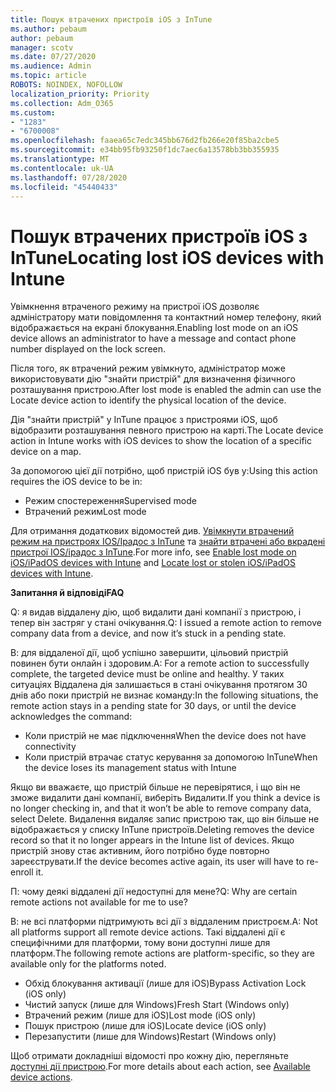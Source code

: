```yaml
---
title: Пошук втрачених пристроїв iOS з InTune
ms.author: pebaum
author: pebaum
manager: scotv
ms.date: 07/27/2020
ms.audience: Admin
ms.topic: article
ROBOTS: NOINDEX, NOFOLLOW
localization_priority: Priority
ms.collection: Adm_O365
ms.custom:
- "1283"
- "6700008"
ms.openlocfilehash: faaea65c7edc345bb676d2fb266e20f85ba2cbe5
ms.sourcegitcommit: e34bb95fb93250f1dc7aec6a13578bb3bb355935
ms.translationtype: MT
ms.contentlocale: uk-UA
ms.lasthandoff: 07/28/2020
ms.locfileid: "45440433"
---
```

# <a name="locating-lost-ios-devices-with-intune"></a><span data-ttu-id="7caab-102">Пошук втрачених пристроїв iOS з InTune</span><span class="sxs-lookup"><span data-stu-id="7caab-102">Locating lost iOS devices with Intune</span></span>

<span data-ttu-id="7caab-103">Увімкнення втраченого режиму на пристрої iOS дозволяє адміністратору мати повідомлення та контактний номер телефону, який відображається на екрані блокування.</span><span class="sxs-lookup"><span data-stu-id="7caab-103">Enabling lost mode on an iOS device allows an administrator to have a message and contact phone number displayed on the lock screen.</span></span>

<span data-ttu-id="7caab-104">Після того, як втрачений режим увімкнуто, адміністратор може використовувати дію "знайти пристрій" для визначення фізичного розташування пристрою.</span><span class="sxs-lookup"><span data-stu-id="7caab-104">After lost mode is enabled the admin can use the Locate device action to identify the physical location of the device.</span></span>

<span data-ttu-id="7caab-105">Дія "знайти пристрій" у InTune працює з пристроями iOS, щоб відобразити розташування певного пристрою на карті.</span><span class="sxs-lookup"><span data-stu-id="7caab-105">The Locate device action in Intune works with iOS devices to show the location of a specific device on a map.</span></span>

<span data-ttu-id="7caab-106">За допомогою цієї дії потрібно, щоб пристрій iOS був у:</span><span class="sxs-lookup"><span data-stu-id="7caab-106">Using this action requires the iOS device to be in:</span></span>

- <span data-ttu-id="7caab-107">Режим спостереження</span><span class="sxs-lookup"><span data-stu-id="7caab-107">Supervised mode</span></span>
- <span data-ttu-id="7caab-108">Втрачений режим</span><span class="sxs-lookup"><span data-stu-id="7caab-108">Lost mode</span></span>

<span data-ttu-id="7caab-109">Для отримання додаткових відомостей див. [Увімкнути втрачений режим на пристроях IOS/Ipадос з InTune](https://docs.microsoft.com/intune/device-lost-mode) та [знайти втрачені або вкрадені пристрої IOS/ipадос з InTune](https://docs.microsoft.com/intune/device-locate).</span><span class="sxs-lookup"><span data-stu-id="7caab-109">For more info, see [Enable lost mode on iOS/iPadOS devices with Intune](https://docs.microsoft.com/intune/device-lost-mode) and [Locate lost or stolen iOS/iPadOS devices with Intune](https://docs.microsoft.com/intune/device-locate).</span></span>

<span data-ttu-id="7caab-110">**Запитання й відповіді**</span><span class="sxs-lookup"><span data-stu-id="7caab-110">**FAQ**</span></span>

<span data-ttu-id="7caab-111">Q: я видав віддалену дію, щоб видалити дані компанії з пристрою, і тепер він застряг у стані очікування.</span><span class="sxs-lookup"><span data-stu-id="7caab-111">Q: I issued a remote action to remove company data from a device, and now it’s stuck in a pending state.</span></span>

<span data-ttu-id="7caab-112">В: для віддаленої дії, щоб успішно завершити, цільовий пристрій повинен бути онлайн і здоровим.</span><span class="sxs-lookup"><span data-stu-id="7caab-112">A: For a remote action to successfully complete, the targeted device must be online and healthy.</span></span> <span data-ttu-id="7caab-113">У таких ситуаціях Віддалена дія залишається в стані очікування протягом 30 днів або поки пристрій не визнає команду:</span><span class="sxs-lookup"><span data-stu-id="7caab-113">In the following situations, the remote action stays in a pending state for 30 days, or until the device acknowledges the command:</span></span>

- <span data-ttu-id="7caab-114">Коли пристрій не має підключення</span><span class="sxs-lookup"><span data-stu-id="7caab-114">When the device does not have connectivity</span></span>
- <span data-ttu-id="7caab-115">Коли пристрій втрачає статус керування за допомогою InTune</span><span class="sxs-lookup"><span data-stu-id="7caab-115">When the device loses its management status with Intune</span></span>

<span data-ttu-id="7caab-116">Якщо ви вважаєте, що пристрій більше не перевірятися, і що він не зможе видалити дані компанії, виберіть Видалити.</span><span class="sxs-lookup"><span data-stu-id="7caab-116">If you think a device is no longer checking in, and that it won’t be able to remove company data, select Delete.</span></span> <span data-ttu-id="7caab-117">Видалення видаляє запис пристрою так, що він більше не відображається у списку InTune пристроїв.</span><span class="sxs-lookup"><span data-stu-id="7caab-117">Deleting removes the device record so that it no longer appears in the Intune list of devices.</span></span> <span data-ttu-id="7caab-118">Якщо пристрій знову стає активним, його потрібно буде повторно зареєструвати.</span><span class="sxs-lookup"><span data-stu-id="7caab-118">If the device becomes active again, its user will have to re-enroll it.</span></span>

<span data-ttu-id="7caab-119">П: чому деякі віддалені дії недоступні для мене?</span><span class="sxs-lookup"><span data-stu-id="7caab-119">Q: Why are certain remote actions not available for me to use?</span></span>

<span data-ttu-id="7caab-120">В: не всі платформи підтримують всі дії з віддаленим пристроєм.</span><span class="sxs-lookup"><span data-stu-id="7caab-120">A: Not all platforms support all remote device actions.</span></span> <span data-ttu-id="7caab-121">Такі віддалені дії є специфічними для платформи, тому вони доступні лише для платформ.</span><span class="sxs-lookup"><span data-stu-id="7caab-121">The following remote actions are platform-specific, so they are available only for the platforms noted.</span></span>

- <span data-ttu-id="7caab-122">Обхід блокування активації (лише для iOS)</span><span class="sxs-lookup"><span data-stu-id="7caab-122">Bypass Activation Lock (iOS only)</span></span>
- <span data-ttu-id="7caab-123">Чистий запуск (лише для Windows)</span><span class="sxs-lookup"><span data-stu-id="7caab-123">Fresh Start (Windows only)</span></span>
- <span data-ttu-id="7caab-124">Втрачений режим (лише для iOS)</span><span class="sxs-lookup"><span data-stu-id="7caab-124">Lost mode (iOS only)</span></span>
- <span data-ttu-id="7caab-125">Пошук пристрою (лише для iOS)</span><span class="sxs-lookup"><span data-stu-id="7caab-125">Locate device (iOS only)</span></span>
- <span data-ttu-id="7caab-126">Перезапустити (лише для Windows)</span><span class="sxs-lookup"><span data-stu-id="7caab-126">Restart (Windows only)</span></span>

<span data-ttu-id="7caab-127">Щоб отримати докладніші відомості про кожну дію, перегляньте [доступні дії пристрою](https://docs.microsoft.com/intune/device-management#available-device-actions).</span><span class="sxs-lookup"><span data-stu-id="7caab-127">For more details about each action, see [Available device actions](https://docs.microsoft.com/intune/device-management#available-device-actions).</span></span>